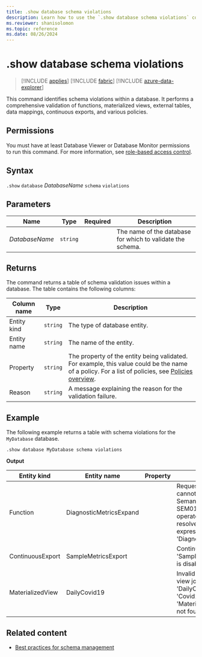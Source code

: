 ```yaml
---
title: .show database schema violations
description: Learn how to use the `.show database schema violations` command to show schema violations within a database.
ms.reviewer: shanisolomon
ms.topic: reference
ms.date: 08/26/2024
---
```

# .show database schema violations

> [!INCLUDE [applies](../includes/applies-to-version/applies.md)] [!INCLUDE [fabric](../includes/applies-to-version/fabric.md)] [!INCLUDE [azure-data-explorer](../includes/applies-to-version/azure-data-explorer.md)]

This command identifies schema violations within a database. It performs a comprehensive validation of functions, materialized views, external tables, data mappings, continuous exports, and various policies.

## Permissions

You must have at least Database Viewer or Database Monitor permissions to run this command. For more information, see [role-based access control](../access-control/role-based-access-control.md).

## Syntax

`.show` `database` *DatabaseName* `schema` `violations`

## Parameters

|Name|Type|Required|Description|
|--|--|--|--|
|*DatabaseName*| `string` || The name of the database for which to validate the schema.|

## Returns

The command returns a table of schema validation issues within a database. The table contains the following columns:

|Column name|Type|Description|
|--|--|--|
|Entity kind|`string`| The type of database entity.|
|Entity name|`string`| The name of the entity.|
|Property|`string`| The property of the entity being validated. For example, this value could be the name of a policy. For a list of policies, see [Policies overview](policies.md).|
|Reason|`string`| A message explaining the reason for the validation failure.|

## Example

The following example returns a table with schema violations for the `MyDatabase` database.

```kusto
.show database MyDatabase schema violations
```

**Output**

|Entity kind|Entity name|Property|Reason|
|--|--|--|--|
|Function|DiagnosticMetricsExpand||Request is invalid and cannot be processed: Semantic error: SEM0100: 'mvexpand' operator: Failed to resolve table or column expression named 'DiagnosticRawRecords'|
|ContinuousExport|SampleMetricsExport||Continuous export job 'SampleMetricsExport' is disabled|
|MaterializedView|DailyCovid19||Invalid Materialized view job: 'DailyCovid19'. Entity ID 'Covid19' of kind 'MaterializedView' was not found.|

## Related content

* [Best practices for schema management](management-best-practices.md)
